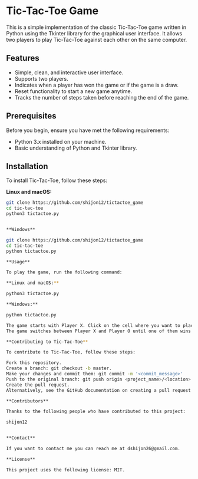 # Tic-Tac-Toe Game

This is a simple implementation of the classic Tic-Tac-Toe game written in Python using the Tkinter library for the graphical user interface. It allows two players to play Tic-Tac-Toe against each other on the same computer.

## Features

- Simple, clean, and interactive user interface.
- Supports two players.
- Indicates when a player has won the game or if the game is a draw.
- Reset functionality to start a new game anytime.
- Tracks the number of steps taken before reaching the end of the game.

## Prerequisites

Before you begin, ensure you have met the following requirements:
- Python 3.x installed on your machine.
- Basic understanding of Python and Tkinter library.

## Installation

To install Tic-Tac-Toe, follow these steps:

**Linux and macOS:**

```bash
git clone https://github.com/shijon12/tictactoe_game
cd tic-tac-toe
python3 tictactoe.py


**Windows**

git clone https://github.com/shijon12/tictactoe_game
cd tic-tac-toe
python tictactoe.py

**Usage**

To play the game, run the following command:

**Linux and macOS:**

python3 tictactoe.py

**Windows:**

python tictactoe.py

The game starts with Player X. Click on the cell where you want to place your mark (X or O).
The game switches between Player X and Player O until one of them wins or the game is a draw.

**Contributing to Tic-Tac-Toe**

To contribute to Tic-Tac-Toe, follow these steps:

Fork this repository.
Create a branch: git checkout -b master.
Make your changes and commit them: git commit -m '<commit_message>'
Push to the original branch: git push origin <project_name>/<location>
Create the pull request.
Alternatively, see the GitHub documentation on creating a pull request.

**Contributors**

Thanks to the following people who have contributed to this project:

shijon12


**Contact**

If you want to contact me you can reach me at dshijon26@gmail.com.

**License**

This project uses the following license: MIT.

